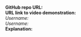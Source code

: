 <b>GitHub repo URL:</b>
<br>
<b>URL link to video demonstration:</b>
<br>
<i>Username:</i>
<br>
<i>Username:</i>
<br>
<b>Explanation:</b>
